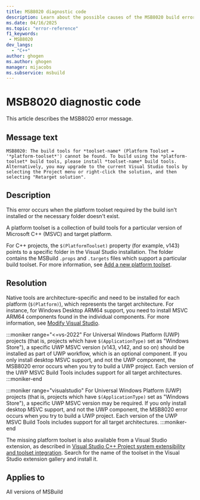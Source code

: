 ```yaml
---
title: MSB8020 diagnostic code
description: Learn about the possible causes of the MSB8020 build error and get troubleshooting tips.
ms.date: 04/16/2025
ms.topic: "error-reference"
f1_keywords:
 - MSB8020
dev_langs:
  - "C++"
author: ghogen
ms.author: ghogen
manager: mijacobs
ms.subservice: msbuild
---
```

# MSB8020 diagnostic code

<!-- :::ErrorDefinitionDescription::: -->
<!-- :::editable-content name="introDescription"::: -->
This article describes the MSB8020 error message.
<!-- :::editable-content-end::: -->

## Message text

`MSB8020: The build tools for *toolset-name* (Platform Toolset = '*platform-toolset*') cannot be found. To build using the *platform-toolset* build tools, please install *toolset-name* build tools.  Alternatively, you may upgrade to the current Visual Studio tools by selecting the Project menu or right-click the solution, and then selecting "Retarget solution".`

<!-- :::editable-content name="postOutputDescription"::: -->
## Description

This error occurs when the platform toolset required by the build isn't installed or the necessary folder doesn't exist.

A platform toolset is a collection of build tools for a particular version of Microsoft C++ (MSVC) and target platform. 

For C++ projects, the `$(PlatformToolset)` property (for example, v143) points to a specific folder in the Visual Studio installation. The folder contains the MSBuild `.props` and `.targets` files which support a particular build toolset. For more information, see [Add a new platform toolset](../../extensibility/visual-cpp-project-extensibility.md#add-a-new-platform-toolset).

## Resolution

Native tools are architecture-specific and need to be installed for each platform (`$(Platform)`), which represents the target architecture. For instance, for Windows Desktop ARM64 support, you need to install MSVC ARM64 components found in the individual components. For more information, see [Modify Visual Studio](../../install/modify-visual-studio.md).

:::moniker range="<=vs-2022"
For Universal Windows Platform (UWP) projects (that is, projects which have `$(ApplicationType)` set as "Windows Store"), a specific UWP MSVC version (v143, v142, and so on) should be installed as part of UWP workflow, which is an optional component. If you only install desktop MSVC support, and not the UWP component, the MSB8020 error occurs when you try to build a UWP project. Each version of the UWP MSVC Build Tools includes support for all target architectures.
:::moniker-end

:::moniker range="visualstudio"
For Universal Windows Platform (UWP) projects (that is, projects which have `$(ApplicationType)` set as "Windows Store"), a specific UWP MSVC version may be required. If you only install desktop MSVC support, and not the UWP component, the MSB8020 error occurs when you try to build a UWP project. Each version of the UWP MSVC Build Tools includes support for all target architectures.
:::moniker-end

The missing platform toolset is also available from a Visual Studio extension, as described in [Visual Studio C++ Project system extensibility and toolset integration](../../extensibility/visual-cpp-project-extensibility.md#add-a-new-platform-toolset). Search for the name of the toolset in the Visual Studio extension gallery and install it.  

## Applies to

All versions of MSBuild